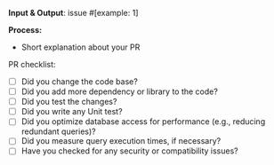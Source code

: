 
**Input & Output**: issue #[example: 1]

**Process:**
- Short explanation about your PR

PR checklist:

- [ ] Did you change the code base?
- [ ] Did you add more dependency or library to the code?
- [ ] Did you test the changes?
- [ ] Did you write any Unit test?
- [ ] Did you optimize database access for performance (e.g., reducing redundant queries)?
- [ ] Did you measure query execution times, if necessary?
- [ ] Have you checked for any security or compatibility issues?

